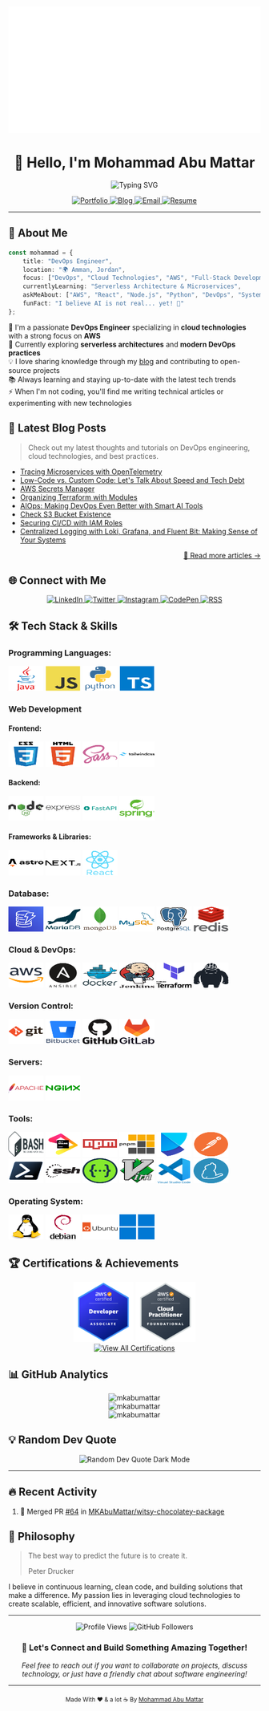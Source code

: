 <div align="center">
<a href="https://mkabumattar.github.io/" target="_blank">
<img src="./.github/assets/img/banner.svg" alt="Mohammad Abu Mattar - Software Engineer" />
</a>
</div>

<h1 align="center">👋 Hello, I'm Mohammad Abu Mattar</h1>

<p align="center">
  <img src="https://readme-typing-svg.herokuapp.com?font=Fira+Code&pause=1000&color=2196F3&center=true&vCenter=true&width=500&lines=DevOps+Engineer;Site+Reliability+Engineer;Release+Engineer;AWS+Certified"  alt="Typing SVG" />
</p>

<p align="center">
  <a href="https://mkabumattar.com/">
    <img src="https://img.shields.io/badge/Portfolio-FF5722?style=for-the-badge&logoColor=white" alt="Portfolio"/>
  </a>
  <a href="https://mkabumattar.com/blog">
    <img src="https://img.shields.io/badge/Blog-21759B?style=for-the-badge&logoColor=white" alt="Blog"/>
  </a>
  <a href="mailto:info@mkabumattar.com">
    <img src="https://img.shields.io/badge/Email-D14836?style=for-the-badge&logoColor=white" alt="Email"/>
  </a>
  <a href="https://mkabumattar.com/assets/pdf/mohammad_abu_mattar_cv.pdf">
    <img src="https://img.shields.io/badge/Resume-4285F4?style=for-the-badge&logoColor=white" alt="Resume"/>
  </a>
</p>

---

## 🚀 About Me

```typescript
const mohammad = {
    title: "DevOps Engineer",
    location: "🌍 Amman, Jordan",
    focus: ["DevOps", "Cloud Technologies", "AWS", "Full-Stack Development"],
    currentlyLearning: "Serverless Architecture & Microservices",
    askMeAbout: ["AWS", "React", "Node.js", "Python", "DevOps", "System Design"],
    funFact: "I believe AI is not real... yet! 🤖"
};
```

🔭 I'm a passionate **DevOps Engineer** specializing in **cloud technologies** with a strong focus on **AWS**  
🌱 Currently exploring **serverless architectures** and **modern DevOps practices**  
💡 I love sharing knowledge through my [blog](https://mkabumattar.com/blog) and contributing to open-source projects  
📚 Always learning and staying up-to-date with the latest tech trends  
⚡ When I'm not coding, you'll find me writing technical articles or experimenting with new technologies

## 📝 Latest Blog Posts

> Check out my latest thoughts and tutorials on DevOps engineering, cloud technologies, and best practices.

<!-- BLOG-POST-LIST:START -->
- [Tracing Microservices with OpenTelemetry](https://mkabumattar.com/devtips/post/tracing-microservices-opentelemetry/)
- [Low-Code vs. Custom Code: Let&#39;s Talk About Speed and Tech Debt](https://mkabumattar.com/blog/post/low-code-vs-custom-code-speed-tech-debt/)
- [AWS Secrets Manager](https://mkabumattar.com/codesnippets/post/nodejs-aws-secrets-manager/)
- [Organizing Terraform with Modules](https://mkabumattar.com/devtips/post/organizing-terraform-modules/)
- [AIOps: Making DevOps Even Better with Smart AI Tools](https://mkabumattar.com/blog/post/aiops-enhancing-devops-with-ai/)
- [Check S3 Bucket Existence](https://mkabumattar.com/codesnippets/post/bash-s3-bucket-exists/)
- [Securing CI/CD with IAM Roles](https://mkabumattar.com/devtips/post/securing-cicd-with-iam-roles/)
- [Centralized Logging with Loki, Grafana, and Fluent Bit: Making Sense of Your Systems](https://mkabumattar.com/blog/post/centralized-logging-loki-grafana-fluent-bit/)
<!-- BLOG-POST-LIST:END -->

<p align="right"><a href="https://mkabumattar.com/blog">📖 Read more articles →</a></p>

## 🌐 Connect with Me

<div align="center">
  <a href="https://linkedin.com/in/mkabumattar" target="_blank">
    <img src="https://img.shields.io/badge/LinkedIn-0077B5?style=for-the-badge&logo=linkedin-white&logoColor=white" alt="LinkedIn"/>
  </a>
  <a href="https://twitter.com/mkabumattar" target="_blank">
    <img src="https://img.shields.io/badge/Twitter-1DA1F2?style=for-the-badge&logo=x&logoColor=white" alt="Twitter"/>
  </a>
  <a href="https://instagram.com/mkabumattar" target="_blank">
    <img src="https://img.shields.io/badge/Instagram-E4405F?style=for-the-badge&logo=instagram&logoColor=white" alt="Instagram"/>
  </a>
  <a href="https://codepen.io/mkabumattar" target="_blank">
    <img src="https://img.shields.io/badge/CodePen-000000?style=for-the-badge&logo=codepen&logoColor=white" alt="CodePen"/>
  </a>
  <a href="https://mkabumattar.com/rss.xml" target="_blank">
    <img src="https://img.shields.io/badge/RSS-FFA500?style=for-the-badge&logo=rss&logoColor=white" alt="RSS"/>
  </a>
</div>


## 🛠️ Tech Stack & Skills


<h3 align="left">Programming Languages:</h3>

<div align="left">
  <picture>
    <source media="(prefers-color-scheme: dark)" srcset="./assets/java.svg">
    <img src="./assets/java.svg" alt="java" width="70" height="50"/>
  </picture>
  <picture>
    <source media="(prefers-color-scheme: dark)" srcset="./assets/javascript.svg">
    <img src="./assets/javascript.svg" alt="javascript" width="70" height="50"/>
  </picture>
  <picture>
    <source media="(prefers-color-scheme: dark)" srcset="./assets/python.svg">
    <img src="./assets/python.svg" alt="python" width="70" height="50"/>
  </picture>
  <picture>
    <source media="(prefers-color-scheme: dark)" srcset="./assets/typescript.svg">
    <img src="./assets/typescript.svg" alt="typescript" width="70" height="50"/>
  </picture>
</div>

<h3 align="left">Web Development</h3>

<h4 align="left">Frontend:</h4>

<div align="left">
  <picture>
    <source media="(prefers-color-scheme: dark)" srcset="./assets/css3-dark.svg">
    <img src="./assets/css3.svg" alt="css3" width="70" height="50"/>
  </picture>
  <picture>
    <source media="(prefers-color-scheme: dark)" srcset="./assets/html5-dark.svg">
    <img src="./assets/html5.svg" alt="html5" width="70" height="50"/>
  </picture>
  <picture>
    <source media="(prefers-color-scheme: dark)" srcset="./assets/sass.svg">
    <img src="./assets/sass.svg" alt="sass" width="70" height="50"/>
  </picture>
  <picture>
    <source media="(prefers-color-scheme: dark)" srcset="./assets/tailwindcss-dark.svg">
    <img src="./assets/tailwindcss.svg" alt="tailwindcss" width="70" height="50"/>
  </picture>
</div>

<h4 align="left">Backend:</h4>

<div align="left">
  <picture>
    <source media="(prefers-color-scheme: dark)" srcset="./assets/nodejs-dark.svg">
    <img src="./assets/nodejs.svg" alt="nodejs" width="70" height="50"/>
  </picture>
  <picture>
    <source media="(prefers-color-scheme: dark)" srcset="./assets/express-dark.svg">
    <img src="./assets/express.svg" alt="express" width="70" height="50"/>
  </picture>
  <picture>
    <source media="(prefers-color-scheme: dark)" srcset="./assets/fastapi.svg">
    <img src="./assets/fastapi.svg" alt="fastapi" width="70" height="50"/>
  </picture>
  <picture>
    <source media="(prefers-color-scheme: dark)" srcset="./assets/spring.svg">
    <img src="./assets/spring.svg" alt="spring" width="70" height="50"/>
  </picture>
</div>

<h4 align="left">Frameworks & Libraries:</h4>

<div align="left">
  <picture>
    <source media="(prefers-color-scheme: dark)" srcset="./assets/astro-dark.svg">
    <img src="./assets/astro.svg" alt="astro" width="70" height="50"/>
  </picture>
  <picture>
    <source media="(prefers-color-scheme: dark)" srcset="./assets/nextjs-dark.svg">
    <img src="./assets/nextjs.svg" alt="nextjs" width="70" height="50"/>
  </picture>
  <picture>
    <source media="(prefers-color-scheme: dark)" srcset="./assets/react.svg">
    <img src="./assets/react.svg" alt="react" width="70" height="50"/>
  </picture>
</div>

<h3 align="left">Database:</h3>

<div align="left">
  <picture>
    <source media="(prefers-color-scheme: dark)" srcset="./assets/dynamodb.svg">
    <img src="./assets/dynamodb.svg" alt="dynamodb" width="70" height="50"/>
  </picture>
  <picture>
    <source media="(prefers-color-scheme: dark)" srcset="./assets/mariadb-dark.svg">
    <img src="./assets/mariadb.svg" alt="mariadb" width="70" height="50"/>
  </picture>
  <picture>
    <source media="(prefers-color-scheme: dark)" srcset="./assets/mongodb-dark.svg">
    <img src="./assets/mongodb.svg" alt="mongodb" width="70" height="50"/>
  </picture>
  <picture>
    <source media="(prefers-color-scheme: dark)" srcset="./assets/mysql-dark.svg">
    <img src="./assets/mysql.svg" alt="mysql" width="70" height="50"/>
  </picture>
  <picture>
    <source media="(prefers-color-scheme: dark)" srcset="./assets/postgresql-dark.svg">
    <img src="./assets/postgresql.svg" alt="postgresql" width="70" height="50"/>
  </picture>
  <picture>
    <source media="(prefers-color-scheme: dark)" srcset="./assets/redis-dark.svg">
    <img src="./assets/redis.svg" alt="redis" width="70" height="50"/>
  </picture>
</div>

<h3 align="left">Cloud & DevOps:</h3>

<div align="left">
  <picture>
    <source media="(prefers-color-scheme: dark)" srcset="./assets/aws-dark.svg">
    <img src="./assets/aws.svg" alt="aws" width="70" height="50"/>
  </picture>
  <picture>
    <source media="(prefers-color-scheme: dark)" srcset="./assets/ansible-dark.svg">
    <img src="./assets/ansible.svg" alt="ansible" width="70" height="50"/>
  </picture>
  <picture>
    <source media="(prefers-color-scheme: dark)" srcset="./assets/docker-dark.svg">
    <img src="./assets/docker.svg" alt="docker" width="70" height="50"/>
  </picture>
  <picture>
    <source media="(prefers-color-scheme: dark)" srcset="./assets/jenkins-dark.svg">
    <img src="./assets/jenkins.svg" alt="jenkins" width="70" height="50"/>
  </picture>
  <picture>
    <source media="(prefers-color-scheme: dark)" srcset="./assets/terraform-dark.svg">
    <img src="./assets/terraform.svg" alt="terraform" width="70" height="50"/>
  </picture>
  <picture>
    <source media="(prefers-color-scheme: dark)" srcset="./assets/terragrunt-dark.svg">
    <img src="./assets/terragrunt.svg" alt="terragrunt" width="70" height="50"/>
  </picture>
</div>

<h3 align="left">Version Control:</h3>

<div align="left">
  <picture>
    <source media="(prefers-color-scheme: dark)" srcset="./assets/git-dark.svg">
    <img src="./assets/git.svg" alt="git" width="70" height="50"/>
  </picture>
  <picture>
    <source media="(prefers-color-scheme: dark)" srcset="./assets/bitbucket-dark.svg">
    <img src="./assets/bitbucket.svg" alt="bitbucket" width="70" height="50"/>
  </picture>
  <picture>
    <source media="(prefers-color-scheme: dark)" srcset="./assets/github-dark.svg">
    <img src="./assets/github.svg" alt="github" width="70" height="50"/>
  </picture>
  <picture>
    <source media="(prefers-color-scheme: dark)" srcset="./assets/gitlab-dark.svg">
    <img src="./assets/gitlab.svg" alt="gitlab" width="70" height="50"/>
  </picture>
</div>

<h3 align="left">Servers:</h3>

<div align="left">
  <picture>
    <source media="(prefers-color-scheme: dark)" srcset="./assets/apache.svg">
    <img src="./assets/apache.svg" alt="apache" width="70" height="50"/>
  </picture>
  <picture>
    <source media="(prefers-color-scheme: dark)" srcset="./assets/nginx.svg">
    <img src="./assets/nginx.svg" alt="nginx" width="70" height="50"/>
  </picture>
</div>

<h3 align="left">Tools:</h3>

<div align="left">
  <picture>
    <source media="(prefers-color-scheme: dark)" srcset="./assets/bash-dark.svg">
    <img src="./assets/bash.svg" alt="bash" width="70" height="50"/>
  </picture>
  <picture>
    <source media="(prefers-color-scheme: dark)" srcset="./assets/jetbrains.svg">
    <img src="./assets/jetbrains.svg" alt="jetbrains" width="70" height="50"/>
  </picture>
  <picture>
    <source media="(prefers-color-scheme: dark)" srcset="./assets/npm.svg">
    <img src="./assets/npm.svg" alt="npm" width="70" height="50"/>
  </picture>
  <picture>
    <source media="(prefers-color-scheme: dark)" srcset="./assets/pnpm-dark.svg">
    <img src="./assets/pnpm.svg" alt="pnpm" width="70" height="50"/>
  </picture>
  <picture>
    <source media="(prefers-color-scheme: dark)" srcset="./assets/poetry.svg">
    <img src="./assets/poetry.svg" alt="poetry" width="70" height="50"/>
  </picture>
  <picture>
    <source media="(prefers-color-scheme: dark)" srcset="./assets/postman.svg">
    <img src="./assets/postman.svg" alt="postman" width="70" height="50"/>
  </picture>
  <picture>
    <source media="(prefers-color-scheme: dark)" srcset="./assets/powershell.svg">
    <img src="./assets/powershell.svg" alt="powershell" width="70" height="50"/>
  </picture>
  <picture>
    <source media="(prefers-color-scheme: dark)" srcset="./assets/ssh-dark.svg">
    <img src="./assets/ssh.svg" alt="ssh" width="70" height="50"/>
  </picture>
  <picture>
    <source media="(prefers-color-scheme: dark)" srcset="./assets/swagger-dark.svg">
    <img src="./assets/swagger.svg" alt="swagger" width="70" height="50"/>
  </picture>
  <picture>
    <source media="(prefers-color-scheme: dark)" srcset="./assets/vim.svg">
    <img src="./assets/vim.svg" alt="vim" width="70" height="50"/>
  </picture>
  <picture>
    <source media="(prefers-color-scheme: dark)" srcset="./assets/vscode.svg">
    <img src="./assets/vscode.svg" alt="vscode" width="70" height="50"/>
  </picture>
  <picture>
    <source media="(prefers-color-scheme: dark)" srcset="./assets/yarn.svg">
    <img src="./assets/yarn.svg" alt="yarn" width="70" height="50"/>
  </picture>
</div>

<h3 align="left">Operating System:</h3>

<div align="left">
  <picture>
    <source media="(prefers-color-scheme: dark)" srcset="./assets/linux.svg">
    <img src="./assets/linux.svg" alt="linux" width="70" height="50"/>
  </picture>
  <picture>
    <source media="(prefers-color-scheme: dark)" srcset="./assets/debian-dark.svg">
    <img src="./assets/debian.svg" alt="debian" width="70" height="50"/>
  </picture>
  <picture>
    <source media="(prefers-color-scheme: dark)" srcset="./assets/ubuntu-dark.svg">
    <img src="./assets/ubuntu.svg" alt="ubuntu" width="70" height="50"/>
  </picture>
  <picture>
    <source media="(prefers-color-scheme: dark)" srcset="./assets/windows.svg">
    <img src="./assets/windows.svg" alt="windows" width="70" height="50"/>
  </picture>
</div>

## 🏆 Certifications & Achievements

<div align="center">
  <picture>
    <source media="(prefers-color-scheme: dark)" srcset="./assets/aws-certified-developer-associate.png">
    <img src="./assets/aws-certified-developer-associate.png" width="120" height="120" alt="AWS Certified Developer Associate"/>
  </picture>
  <picture>
    <source media="(prefers-color-scheme: dark)" srcset="./assets/aws-certified-cloud-practitioner.png">
    <img src="./assets/aws-certified-cloud-practitioner.png" width="120" height="120" alt="AWS Certified Cloud Practitioner"/>
  </picture>
</div>

<div align="center">
  <a href="https://www.credly.com/users/mkabumattar/badges" target="_blank">
    <img src="https://img.shields.io/badge/View%20All%20Certifications-0072CE?style=for-the-badge&logo=credly&logoColor=white" alt="View All Certifications"/>
  </a>
</div>

## 📊 GitHub Analytics

<div align="center">
  <picture>
    <source media="(prefers-color-scheme: dark)" srcset="https://github-readme-streak-stats.herokuapp.com/?user=mkabumattar&theme=radical">
    <img src="https://github-readme-streak-stats.herokuapp.com/?user=mkabumattar" alt="mkabumattar"/>
  </picture>
</div>

<div align="center">
  <picture>
    <source media="(prefers-color-scheme: dark)" srcset="https://github-readme-stats.vercel.app/api?username=mkabumattar&show_icons=true&locale=en&theme=radical">
    <img src="https://github-readme-stats.vercel.app/api?username=mkabumattar&show_icons=true&locale=en" alt="mkabumattar"/>
  </picture>
</div>


<div align="center">
  <picture>
    <source media="(prefers-color-scheme: dark)" srcset="https://github-readme-stats.vercel.app/api/top-langs?username=mkabumattar&show_icons=true&locale=en&layout=compact&theme=radical">
    <img src="https://github-readme-stats.vercel.app/api/top-langs?username=mkabumattar&show_icons=true&locale=en&layout=compact" alt="mkabumattar"/>
  </picture>
</div>

## 💡 Random Dev Quote

<div align="center">
  <img src="https://quotes-github-readme.vercel.app/api?type=horizontal&border=true&theme=dark" alt="Random Dev Quote Dark Mode"/>
</div>

---

## 🔥 Recent Activity

<!--START_SECTION:activity-->
1. 🎉 Merged PR [#64](https://github.com/MKAbuMattar/witsy-chocolatey-package/pull/64) in [MKAbuMattar/witsy-chocolatey-package](https://github.com/MKAbuMattar/witsy-chocolatey-package)
<!--END_SECTION:activity-->

## 💭 Philosophy

> The best way to predict the future is to create it.
>
> Peter Drucker

I believe in continuous learning, clean code, and building solutions that make a difference. My passion lies in leveraging cloud technologies to create scalable, efficient, and innovative software solutions.

---

<div align="center">
  <img src="https://komarev.com/ghpvc/?username=mkabumattar&style=for-the-badge&color=blue" alt="Profile Views"/>
  <img src="https://img.shields.io/github/followers/mkabumattar?style=for-the-badge&color=blue" alt="GitHub Followers"/>
</div>

<div align="center">
  <h3>🤝 Let's Connect and Build Something Amazing Together!</h3>
  <p>
    <em>Feel free to reach out if you want to collaborate on projects, discuss technology, or just have a friendly chat about software engineering!</em>
  </p>
</div>

---

<div align="center">
  <sub>Made With ❤ &amp; a lot ☕ By <a href="https://mkabumattar.com/">Mohammad Abu Mattar</a></sub>
</div>